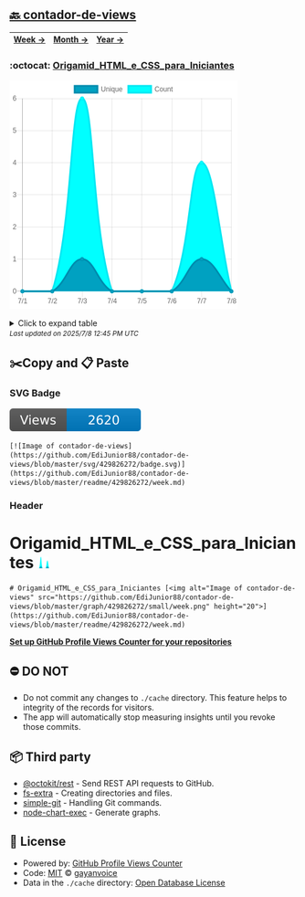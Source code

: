 ## [🔙 contador-de-views](https://github.com/EdiJunior88/contador-de-views)
| [**Week →**](https://github.com/EdiJunior88/contador-de-views/blob/master/readme/429826272/week.md) | [**Month →**](https://github.com/EdiJunior88/contador-de-views/blob/master/readme/429826272/month.md) | [**Year →**](https://github.com/EdiJunior88/contador-de-views/blob/master/readme/429826272/year.md) |
| ---- | ---- | ----- |
### :octocat: [Origamid_HTML_e_CSS_para_Iniciantes](https://github.com/EdiJunior88/Origamid_HTML_e_CSS_para_Iniciantes)
![Image of contador-de-views](https://github.com/EdiJunior88/contador-de-views/blob/master/graph/429826272/large/week.png)

<details>
	<summary>Click to expand table</summary>
	<h2>:calendar: Week Page Views Table</h2>
<table>
	<tr>
		<th>
			Last Updated
		</th>
		<th>
			Unique
		</th>
		<th>
			Count
		</th>
	</tr>
	<tr>
		<td>
			<code>2025/7/8</code>
		</td>
		<td>
			<code>0</code>
		</td>
		<td>
			<code>0</code>
		</td>
	</tr>
	<tr>
		<td>
			<code>2025/7/7</code>
		</td>
		<td>
			<code>1</code>
		</td>
		<td>
			<code>4</code>
		</td>
	</tr>
	<tr>
		<td>
			<code>2025/7/6</code>
		</td>
		<td>
			<code>0</code>
		</td>
		<td>
			<code>0</code>
		</td>
	</tr>
	<tr>
		<td>
			<code>2025/7/5</code>
		</td>
		<td>
			<code>0</code>
		</td>
		<td>
			<code>0</code>
		</td>
	</tr>
	<tr>
		<td>
			<code>2025/7/4</code>
		</td>
		<td>
			<code>0</code>
		</td>
		<td>
			<code>0</code>
		</td>
	</tr>
	<tr>
		<td>
			<code>2025/7/3</code>
		</td>
		<td>
			<code>1</code>
		</td>
		<td>
			<code>6</code>
		</td>
	</tr>
	<tr>
		<td>
			<code>2025/7/2</code>
		</td>
		<td>
			<code>0</code>
		</td>
		<td>
			<code>0</code>
		</td>
	</tr>
	<tr>
		<td>
			<code>2025/7/1</code>
		</td>
		<td>
			<code>0</code>
		</td>
		<td>
			<code>0</code>
		</td>
	</tr>
</table>

</details>
<small><i>Last updated on 2025/7/8 12:45 PM UTC</i></small>

## ✂️Copy and 📋 Paste
### SVG Badge
[![Image of contador-de-views](https://github.com/EdiJunior88/contador-de-views/blob/master/svg/429826272/badge.svg)](https://github.com/EdiJunior88/contador-de-views/blob/master/readme/429826272/week.md)
```readme
[![Image of contador-de-views](https://github.com/EdiJunior88/contador-de-views/blob/master/svg/429826272/badge.svg)](https://github.com/EdiJunior88/contador-de-views/blob/master/readme/429826272/week.md)
```
### Header
# Origamid_HTML_e_CSS_para_Iniciantes [<img alt="Image of contador-de-views" src="https://github.com/EdiJunior88/contador-de-views/blob/master/graph/429826272/small/week.png" height="20">](https://github.com/EdiJunior88/contador-de-views/blob/master/readme/429826272/week.md)
```readme
# Origamid_HTML_e_CSS_para_Iniciantes [<img alt="Image of contador-de-views" src="https://github.com/EdiJunior88/contador-de-views/blob/master/graph/429826272/small/week.png" height="20">](https://github.com/EdiJunior88/contador-de-views/blob/master/readme/429826272/week.md)
```
[**Set up GitHub Profile Views Counter for your repositories**](https://github.com/gayanvoice/github-profile-views-counter)
## ⛔ DO NOT
- Do not commit any changes to `./cache` directory. This feature helps to integrity of the records for visitors.
- The app will automatically stop measuring insights until you revoke those commits.
## 📦 Third party

- [@octokit/rest](https://www.npmjs.com/package/@octokit/rest) - Send REST API requests to GitHub.
- [fs-extra](https://www.npmjs.com/package/fs-extra) - Creating directories and files.
- [simple-git](https://www.npmjs.com/package/simple-git) - Handling Git commands.
- [node-chart-exec](https://www.npmjs.com/package/node-chart-exec) - Generate graphs.
## 📄 License
- Powered by: [GitHub Profile Views Counter](https://github.com/gayanvoice/github-profile-views-counter)
- Code: [MIT](./LICENSE) © [gayanvoice](https://github.com/gayanvoice/github-profile-views-counter)
- Data in the `./cache` directory: [Open Database License](https://opendatacommons.org/licenses/odbl/1-0/)
